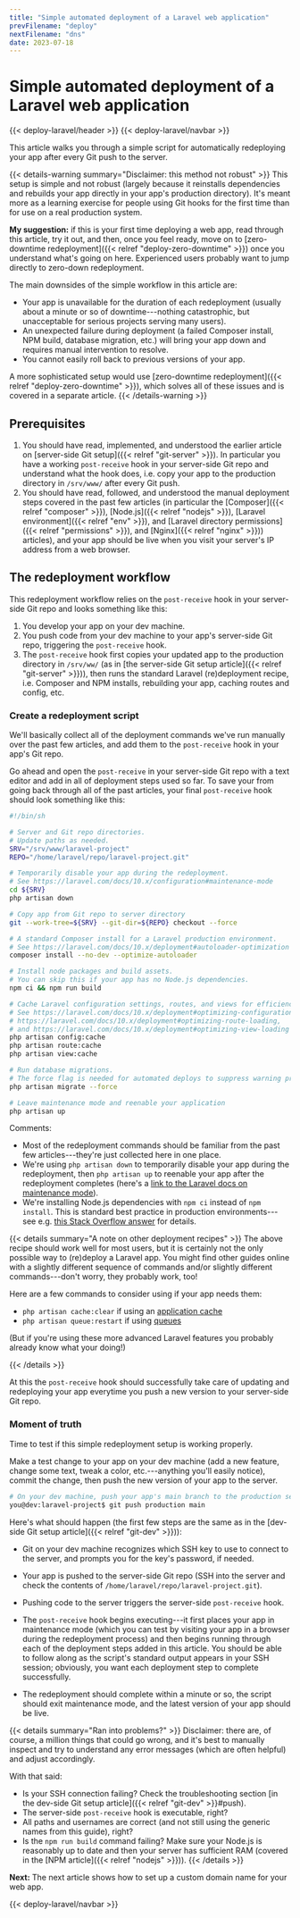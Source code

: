 ```yaml
---
title: "Simple automated deployment of a Laravel web application"
prevFilename: "deploy"
nextFilename: "dns"
date: 2023-07-18
---
```


# Simple automated deployment of a Laravel web application

{{< deploy-laravel/header >}}
{{< deploy-laravel/navbar >}}

This article walks you through a simple script for automatically redeploying your app after every Git push to the server.

{{< details-warning summary="Disclaimer: this method not robust" >}}
This setup is simple and not robust (largely because it reinstalls dependencies and rebuilds your app directly in your app's production directory).
It's meant more as a learning exercise for people using Git hooks for the first time than for use on a real production system.

**My suggestion:** if this is your first time deploying a web app, read through this article, try it out, and then, once you feel ready, move on to [zero-downtime redeployment]({{< relref "deploy-zero-downtime" >}}) once you understand what's going on here.
Experienced users probably want to jump directly to zero-down redeployment.

The main downsides of the simple workflow in this article are:

- Your app is unavailable for the duration of each redeployment (usually about a minute or so of downtime---nothing catastrophic, but unacceptable for serious projects serving many users).
- An unexpected failure during deployment (a failed Composer install, NPM build, database migration, etc.) will bring your app down and requires manual intervention to resolve.
- You cannot easily roll back to previous versions of your app.

A more sophisticated setup would use [zero-downtime redeployment]({{< relref "deploy-zero-downtime" >}}), which solves all of these issues and is covered in a separate article.
{{< /details-warning >}}

## Prerequisites

1. You should have read, implemented, and understood the earlier article on [server-side Git setup]({{< relref "git-server" >}}).
In particular you have a working `post-receive` hook in your server-side Git repo and understand what the hook does, i.e. copy your app to the production directory in `/srv/www/` after every Git push.
2. You should have read, followed, and understood the manual deployment steps covered in the past few articles (in particular the [Composer]({{< relref "composer" >}}), [Node.js]({{< relref "nodejs" >}}), [Laravel environment]({{< relref "env" >}}), and [Laravel directory permissions]({{< relref "permissions" >}}), and [Nginx]({{< relref "nginx" >}})) articles), and your app should be live when you visit your server's IP address from a web browser.

## The redeployment workflow

This redeployment workflow relies on the `post-receive` hook in your server-side Git repo and looks something like this:

1. You develop your app on your dev machine.
2. You push code from your dev machine to your app's server-side Git repo, triggering the `post-receive` hook.
3. The `post-receive` hook first copies your updated app to the production directory in `/srv/ww/` (as in [the server-side Git setup article]({{< relref "git-server" >}})), then runs the standard Laravel (re)deployment recipe, i.e. Composer and NPM installs, rebuilding your app, caching routes and config, etc.

### Create a redeployment script

We'll basically collect all of the deployment commands we've run manually over the past few articles, and add them to the `post-receive` hook in your app's Git repo.

Go ahead and open the `post-receive` in your server-side Git repo with a text editor and add in all of deployment steps used so far.
To save your from going back through all of the past articles, your final `post-receive` hook should look something like this:

```bash
#!/bin/sh

# Server and Git repo directories.
# Update paths as needed.
SRV="/srv/www/laravel-project"
REPO="/home/laravel/repo/laravel-project.git"

# Temporarily disable your app during the redeployment.
# See https://laravel.com/docs/10.x/configuration#maintenance-mode
cd ${SRV}
php artisan down

# Copy app from Git repo to server directory
git --work-tree=${SRV} --git-dir=${REPO} checkout --force

# A standard Composer install for a Laravel production environment.
# See https://laravel.com/docs/10.x/deployment#autoloader-optimization
composer install --no-dev --optimize-autoloader

# Install node packages and build assets.
# You can skip this if your app has no Node.js dependencies.
npm ci && npm run build

# Cache Laravel configuration settings, routes, and views for efficiency.
# See https://laravel.com/docs/10.x/deployment#optimizing-configuration-loading,
# https://laravel.com/docs/10.x/deployment#optimizing-route-loading,
# and https://laravel.com/docs/10.x/deployment#optimizing-view-loading
php artisan config:cache
php artisan route:cache
php artisan view:cache

# Run database migrations.
# The force flag is needed for automated deploys to suppress warning prompt.
php artisan migrate --force

# Leave maintenance mode and reenable your application
php artisan up
```

Comments:

- Most of the redeployment commands should be familiar from the past few articles---they're just collected here in one place.
- We're using `php artisan down` to temporarily disable your app during the redeployment, then `php artisan up` to reenable your app after the redeployment completes (here's a [link to the Laravel docs on maintenance mode](https://laravel.com/docs/configuration#maintenance-mode)).
- We're installing Node.js dependencies with `npm ci` instead of `npm install`.
  This is standard best practice in production environments---see e.g. [this Stack Overflow answer](https://stackoverflow.com/questions/52499617/what-is-the-difference-between-npm-install-and-npm-ci) for details.

{{< details summary="A note on other deployment recipes" >}}
The above recipe should work well for most users, but it is certainly not the only possible way to (re)deploy a Laravel app.
You might find other guides online with a slightly different sequence of commands and/or slightly different commands---don't worry, they probably work, too!

Here are a few commands to consider using if your app needs them:

- `php artisan cache:clear` if using an [application cache](https://laravel.com/docs/cache)
- `php artisan queue:restart` if using [queues](https://laravel.com/docs/queues)

(But if you're using these more advanced Laravel features you probably already know what your doing!)

{{< /details >}}

At this the `post-receive` hook should successfully take care of updating and redeploying your app everytime you push a new version to your server-side Git repo.

### Moment of truth

Time to test if this simple redeployment setup is working properly.

Make a test change to your app on your dev machine (add a new feature, change some text, tweak a color, etc.---anything you'll easily notice), commit the change, then push the new version of your app to the server.

```bash
# On your dev machine, push your app's main branch to the production server.
you@dev:laravel-project$ git push production main
```

Here's what should happen (the first few steps are the same as in the [dev-side Git setup article]({{< relref "git-dev" >}})):

- Git on your dev machine recognizes which SSH key to use to connect to the server, and prompts you for the key's password, if needed.
- Your app is pushed to the server-side Git repo (SSH into the server and check the contents of `/home/laravel/repo/laravel-project.git`).
- Pushing code to the server triggers the server-side `post-receive` hook.
- The `post-receive` hook begins executing---it first places your app in maintenance mode (which you can test by visiting your app in a browser during the redeployment process) and then begins running through each of the deployment steps added in this article.
  You should be able to follow along as the script's standard output appears in your SSH session; obviously, you want each deployment step to complete successfully.

- The redeployment should complete within a minute or so, the script should exit maintenance mode, and the latest version of your app should be live.

{{< details summary="Ran into problems?" >}}
Disclaimer: there are, of course, a million things that could go wrong, and it's best to manually inspect and try to understand any error messages (which are often helpful) and adjust accordingly.

With that said:

- Is your SSH connection failing? Check the troubleshooting section [in the dev-side Git setup article]({{< relref "git-dev" >}}#push).
- The server-side `post-receive` hook is executable, right?
- All paths and usernames are correct (and not still using the generic names from this guide), right?
- Is the `npm run build` command failing? Make sure your Node.js is reasonably up to date and then your server has sufficient RAM (covered in the [NPM article]({{< relref "nodejs" >}})).
{{< /details >}}

**Next:** The next article shows how to set up a custom domain name for your web app.

{{< deploy-laravel/navbar >}}
